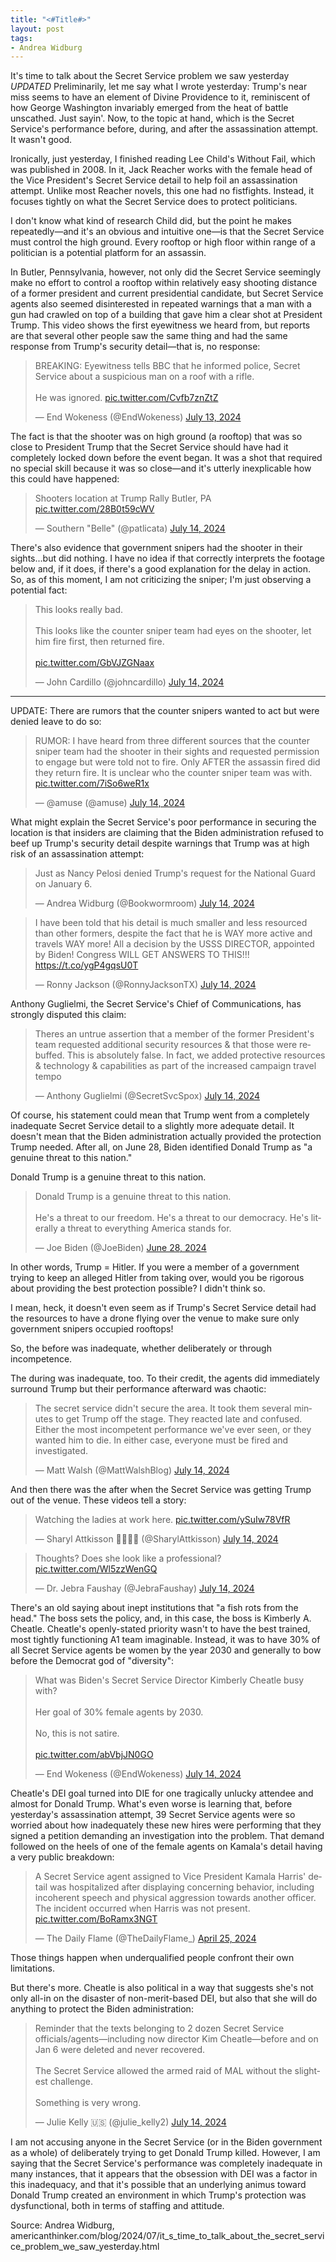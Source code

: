```yaml
---
title: "<#Title#>"
layout: post
tags:
- Andrea Widburg
---
```


It's time to talk about the Secret Service problem we saw yesterday *UPDATED*
Preliminarily, let me say what I wrote yesterday: Trump's near miss seems to have an element of Divine Providence to it, reminiscent of how George Washington invariably emerged from the heat of battle unscathed. Just sayin'. Now, to the topic at hand, which is the Secret Service's performance before, during, and after the assassination attempt. It wasn't good.

Ironically, just yesterday, I finished reading Lee Child's Without Fail, which was published in 2008. In it, Jack Reacher works with the female head of the Vice President's Secret Service detail to help foil an assassination attempt. Unlike most Reacher novels, this one had no fistfights. Instead, it focuses tightly on what the Secret Service does to protect politicians.

I don't know what kind of research Child did, but the point he makes repeatedly—and it's an obvious and intuitive one—is that the Secret Service must control the high ground. Every rooftop or high floor within range of a politician is a potential platform for an assassin.

In Butler, Pennsylvania, however, not only did the Secret Service seemingly make no effort to control a rooftop within relatively easy shooting distance of a former president and current presidential candidate, but Secret Service agents also seemed disinterested in repeated warnings that a man with a gun had crawled on top of a building that gave him a clear shot at President Trump. This video shows the first eyewitness we heard from, but reports are that several other people saw the same thing and had the same response from Trump's security detail—that is, no response:

<blockquote class="twitter-tweet"><p lang="en" dir="ltr">BREAKING: Eyewitness tells BBC that he informed police, Secret Service about a suspicious man on a roof with a rifle.<br><br>He was ignored. <a href="https://t.co/Cvfb7znZtZ">pic.twitter.com/Cvfb7znZtZ</a></p>&mdash; End Wokeness (@EndWokeness) <a href="https://twitter.com/EndWokeness/status/1812273630702952543?ref_src=twsrc%5Etfw">July 13, 2024</a></blockquote>

The fact is that the shooter was on high ground (a rooftop) that was so close to President Trump that the Secret Service should have had it completely locked down before the event began. It was a shot that required no special skill because it was so close—and it's utterly inexplicable how this could have happened:

<blockquote class="twitter-tweet"><p lang="en" dir="ltr">Shooters location at Trump Rally Butler, PA <a href="https://t.co/28B0t59cWV">pic.twitter.com/28B0t59cWV</a></p>&mdash; Southern &quot;Belle&quot; (@patlicata) <a href="https://twitter.com/patlicata/status/1812470497084342651?ref_src=twsrc%5Etfw">July 14, 2024</a></blockquote>

There's also evidence that government snipers had the shooter in their sights...but did nothing. I have no idea if that correctly interprets the footage below and, if it does, if there's a good explanation for the delay in action. So, as of this moment, I am not criticizing the sniper; I'm just observing a potential fact:

<blockquote class="twitter-tweet"><p lang="en" dir="ltr">This looks really bad. <br><br>This looks like the counter sniper team had eyes on the shooter, let him fire first, then returned fire.<br><br> <a href="https://t.co/GbVJZGNaax">pic.twitter.com/GbVJZGNaax</a></p>&mdash; John Cardillo (@johncardillo) <a href="https://twitter.com/johncardillo/status/1812301273145680116?ref_src=twsrc%5Etfw">July 14, 2024</a></blockquote>

---

UPDATE: There are rumors that the counter snipers wanted to act but were denied leave to do so:

<blockquote class="twitter-tweet"><p lang="en" dir="ltr">RUMOR: I have heard from three different sources that the counter sniper team had the shooter in their sights and requested permission to engage but were told not to fire. Only AFTER the assassin fired did they return fire. It is unclear who the counter sniper team was with. <a href="https://t.co/7iSo6weR1x">pic.twitter.com/7iSo6weR1x</a></p>&mdash; @amuse (@amuse) <a href="https://twitter.com/amuse/status/1812478772488147145?ref_src=twsrc%5Etfw">July 14, 2024</a></blockquote>

What might explain the Secret Service's poor performance in securing the location is that insiders are claiming that the Biden administration refused to beef up Trump's security detail despite warnings that Trump was at high risk of an assassination attempt:

<blockquote class="twitter-tweet"><p lang="en" dir="ltr">Just as Nancy Pelosi denied Trump&#39;s request for the National Guard on January 6.</p>&mdash; Andrea Widburg (@Bookwormroom) <a href="https://twitter.com/Bookwormroom/status/1812279497343086842?ref_src=twsrc%5Etfw">July 14, 2024</a></blockquote>

<blockquote class="twitter-tweet"><p lang="en" dir="ltr">I have been told that his detail is much smaller and less resourced than other formers, despite the fact that he is WAY more active and travels WAY more! All a decision by the USSS DIRECTOR, appointed by Biden! Congress WILL GET ANSWERS TO THIS!!! <a href="https://t.co/ygP4gqsU0T">https://t.co/ygP4gqsU0T</a></p>&mdash; Ronny Jackson (@RonnyJacksonTX) <a href="https://twitter.com/RonnyJacksonTX/status/1812299477090230509?ref_src=twsrc%5Etfw">July 14, 2024</a></blockquote>

Anthony Guglielmi, the Secret Service's Chief of Communications, has strongly disputed this claim:

<blockquote class="twitter-tweet"><p lang="en" dir="ltr">Theres an untrue assertion that a member of the former President's team requested additional security resources &amp; that those were rebuffed. This is absolutely false. In fact, we added protective resources &amp; technology &amp; capabilities as part of the increased campaign travel tempo</p>&mdash; Anthony Guglielmi (@SecretSvcSpox) <a href="https://twitter.com/SecretSvcSpox/status/1812451649387933912?ref_src=twsrc%5Etfw">July 14, 2024</a></blockquote>

Of course, his statement could mean that Trump went from a completely inadequate Secret Service detail to a slightly more adequate detail. It doesn't mean that the Biden administration actually provided the protection Trump needed. After all, on June 28, Biden identified Donald Trump as "a genuine threat to this nation."

Donald Trump is a genuine threat to this nation.

<blockquote class="twitter-tweet"><p lang="en" dir="ltr">Donald Trump is a genuine threat to this nation.<br><br>He&#39;s a threat to our freedom. He&#39;s a threat to our democracy. He&#39;s literally a threat to everything America stands for.</p>&mdash; Joe Biden (@JoeBiden) <a href="https://twitter.com/JoeBiden/status/1806745000971296833?ref_src=twsrc%5Etfw">June 28, 2024</a></blockquote>

In other words, Trump = Hitler. If you were a member of a government trying to keep an alleged Hitler from taking over, would you be rigorous about providing the best protection possible? I didn't think so.

I mean, heck, it doesn't even seem as if Trump's Secret Service detail had the resources to have a drone flying over the venue to make sure only government snipers occupied rooftops!

So, the before was inadequate, whether deliberately or through incompetence.

The during was inadequate, too. To their credit, the agents did immediately surround Trump but their performance afterward was chaotic:

<blockquote class="twitter-tweet"><p lang="en" dir="ltr">The secret service didn't secure the area. It took them several minutes to get Trump off the stage. They reacted late and confused. Either the most incompetent performance we've ever seen, or they wanted him to die. In either case, everyone must be fired and investigated.</p>&mdash; Matt Walsh (@MattWalshBlog) <a href="https://twitter.com/MattWalshBlog/status/1812468058318881082?ref_src=twsrc%5Etfw">July 14, 2024</a></blockquote>

And then there was the after when the Secret Service was getting Trump out of the venue. These videos tell a story:

<blockquote class="twitter-tweet"><p lang="en" dir="ltr">Watching the ladies at work here. <a href="https://t.co/ySuIw78VfR">pic.twitter.com/ySuIw78VfR</a></p>&mdash; Sharyl Attkisson 🕵️‍♂️💼🥋 (@SharylAttkisson) <a href="https://twitter.com/SharylAttkisson/status/1812312136305045914?ref_src=twsrc%5Etfw">July 14, 2024</a></blockquote>

<blockquote class="twitter-tweet"><p lang="en" dir="ltr">Thoughts? Does she look like a professional? <a href="https://t.co/Wl5zzWenGQ">pic.twitter.com/Wl5zzWenGQ</a></p>&mdash; Dr. Jebra Faushay (@JebraFaushay) <a href="https://twitter.com/JebraFaushay/status/1812469338961576376?ref_src=twsrc%5Etfw">July 14, 2024</a></blockquote>

There's an old saying about inept institutions that "a fish rots from the head." The boss sets the policy, and, in this case, the boss is Kimberly A. Cheatle. Cheatle's openly-stated priority wasn't to have the best trained, most tightly functioning A1 team imaginable. Instead, it was to have 30% of all Secret Service agents be women by the year 2030 and generally to bow before the Democrat god of "diversity":

<blockquote class="twitter-tweet"><p lang="en" dir="ltr">What was Biden&#39;s Secret Service Director Kimberly Cheatle busy with? <br><br>Her goal of 30% female agents by 2030.<br><br>No, this is not satire.<br><br> <a href="https://t.co/abVbjJN0GO">pic.twitter.com/abVbjJN0GO</a></p>&mdash; End Wokeness (@EndWokeness) <a href="https://twitter.com/EndWokeness/status/1812330886962004382?ref_src=twsrc%5Etfw">July 14, 2024</a></blockquote>

Cheatle's DEI goal turned into DIE for one tragically unlucky attendee and almost for Donald Trump. What's even worse is learning that, before yesterday's assassination attempt, 39 Secret Service agents were so worried about how inadequately these new hires were performing that they signed a petition demanding an investigation into the problem. That demand followed on the heels of one of the female agents on Kamala's detail having a very public breakdown:

<blockquote class="twitter-tweet"><p lang="en" dir="ltr">A Secret Service agent assigned to Vice President Kamala Harris&#39; detail was hospitalized after displaying concerning behavior, including incoherent speech and physical aggression towards another officer. The incident occurred when Harris was not present. <a href="https://t.co/BoRamx3NGT">pic.twitter.com/BoRamx3NGT</a></p>&mdash; The Daily Flame (@TheDailyFlame_) <a href="https://twitter.com/TheDailyFlame_/status/1783333153207353612?ref_src=twsrc%5Etfw">April 25, 2024</a></blockquote>

Those things happen when underqualified people confront their own limitations.

But there's more. Cheatle is also political in a way that suggests she's not only all-in on the disaster of non-merit-based DEI, but also that she will do anything to protect the Biden administration:

<blockquote class="twitter-tweet"><p lang="en" dir="ltr">Reminder that the texts belonging to 2 dozen Secret Service officials/agents—including now director Kim Cheatle—before and on Jan 6 were deleted and never recovered.<br><br>The Secret Service allowed the armed raid of MAL without the slightest challenge.<br><br>Something is very wrong.</p>&mdash; Julie Kelly 🇺🇸 (@julie_kelly2) <a href="https://twitter.com/julie_kelly2/status/1812324223622209822?ref_src=twsrc%5Etfw">July 14, 2024</a></blockquote>

I am not accusing anyone in the Secret Service (or in the Biden government as a whole) of deliberately trying to get Donald Trump killed. However, I am saying that the Secret Service's performance was completely inadequate in many instances, that it appears that the obsession with DEI was a factor in this inadequacy, and that it's possible that an underlying animus toward Donald Trump created an environment in which Trump's protection was dysfunctional, both in terms of staffing and attitude.

Source: Andrea Widburg, americanthinker.com/blog/2024/07/it_s_time_to_talk_about_the_secret_service_problem_we_saw_yesterday.html

<script async src="https://platform.twitter.com/widgets.js" charset="utf-8"></script>
